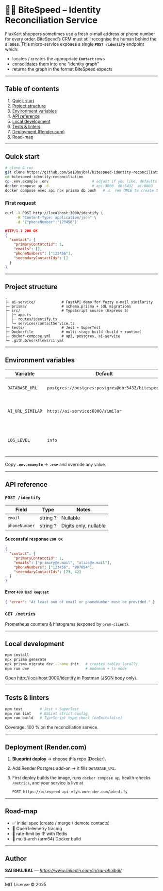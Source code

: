 # 🕵️‍♂️ BiteSpeed – Identity Reconciliation Service

FluxKart shoppers sometimes use a fresh e-mail address or phone number for
every order. BiteSpeed’s CRM must still recognise the human behind the aliases.
This micro-service exposes a single **`POST /identify`** endpoint which:

* locates / creates the appropriate **`Contact`** rows
* consolidates them into one “identity graph”
* returns the graph in the format BiteSpeed expects

---

## Table of contents
1. [Quick start](#quick-start)
2. [Project structure](#project-structure)
3. [Environment variables](#environment-variables)
4. [API reference](#api-reference)
5. [Local development](#local-development)
6. [Tests & linters](#tests--linters)
7. [Deployment (Render.com)](#deployment-rendercom)
8. [Road-map](#road-map)

---

## Quick start

```bash
# clone & run
git clone https://github.com/SaiBhujbal/bitespeed-identity-reconciliation.git
cd bitespeed-identity-reconciliation
cp .env.example .env                    # adjust if you like, defaults work
docker compose up -d                    # api:3000  db:5432  ai:8000
docker compose exec api npx prisma db push   # ⚠️  run ONCE to create tables
````

### First request

```bash
curl -X POST http://localhost:3000/identify \
     -H "Content-Type: application/json" \
     -d '{"phoneNumber":"123456"}'
```

```json
HTTP/1.1 200 OK
{
  "contact": {
    "primaryContatctId": 1,
    "emails": [],
    "phoneNumbers": ["123456"],
    "secondaryContactIds": []
  }
}
```

---

## Project structure

```
.
├─ ai-service/            # FastAPI demo for fuzzy e-mail similarity
├─ prisma/                # schema.prisma + SQL migrations
├─ src/                   # TypeScript source (Express 5)
│  ├─ app.ts
│  ├─ routes/identify.ts
│  └─ services/contactService.ts
├─ tests/                 # Jest + SuperTest
├─ Dockerfile             # multi-stage build (build + runtime)
├─ docker-compose.yml     # api, postgres, ai-service
└─ .github/workflows/ci.yml
```

---

## Environment variables

| Variable         | Default                                          | Description                                       |
| ---------------- | ------------------------------------------------ | ------------------------------------------------- |
| `DATABASE_URL`   | `postgres://postgres:postgres@db:5432/bitespeed` | Postgres connection string                        |
| `AI_URL_SIMILAR` | `http://ai-service:8000/similar`                 | Optional fuzzy-match endpoint                     |
| `LOG_LEVEL`      | `info`                                           | Pino log level (`debug`, `info`, `warn`, `error`) |

Copy **`.env.example`** → **`.env`** and override any value.

---

## API reference

### `POST /identify`

| Field         | Type     | Notes                 |
| ------------- | -------- | --------------------- |
| `email`       | string ? | Nullable              |
| `phoneNumber` | string ? | Digits only, nullable |

#### Successful response `200 OK`

```json
{
  "contact": {
    "primaryContatctId": 1,
    "emails": ["primary@e.mail", "alias@e.mail"],
    "phoneNumbers": ["123456", "987654"],
    "secondaryContactIds": [23, 42]
  }
}
```

#### Error `400 Bad Request`

```json
{ "error": "At least one of email or phoneNumber must be provided." }
```

### `GET /metrics`

Prometheus counters & histograms (exposed by `prom-client`).

---

## Local development

```bash
npm install
npx prisma generate
npx prisma migrate dev --name init   # creates tables locally
npm run dev                          # nodemon + ts-node
```

Open [http://localhost:3000/identify](http://localhost:3000/identify) in Postman (JSON body only).

---

## Tests & linters

```bash
npm test        # Jest + SuperTest
npm run lint    # ESLint strict config
npm run build   # TypeScript type-check (noEmit=false)
```

Coverage: 100 % on the reconciliation service.

---

## Deployment (Render.com)

1. **Blueprint deploy** → choose this repo (Docker).
2. Add Render Postgres add-on → it fills `DATABASE_URL`.
3. First deploy builds the image, runs `docker compose up`, health-checks
   `/metrics`, and your service is live at

   ```
   POST https://bitespeed-api-vfyh.onrender.com/identify
   ```

---

## Road-map

* ✅ initial spec (create / merge / demote contacts)
* 🔐 OpenTelemetry tracing
* 🚀 rate-limit by IP with Redis
* 🐳 multi-arch (arm64) Docker build

---

## Author

**SAI BHUJBAL** — *https://www.linkedin.com/in/sai-bhujbal/*

---

MIT License © 2025
